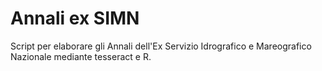 # Annali ex SIMN

Script per elaborare gli Annali dell'Ex Servizio Idrografico e Mareografico Nazionale mediante tesseract e R.
